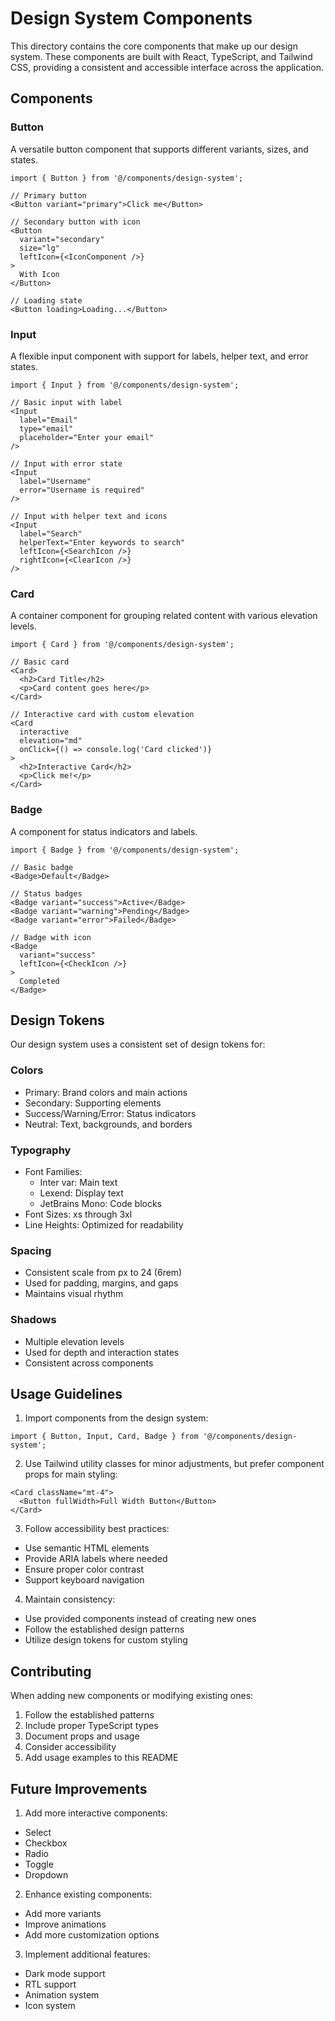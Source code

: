 # Design System Components

This directory contains the core components that make up our design system. These components are built with React, TypeScript, and Tailwind CSS, providing a consistent and accessible interface across the application.

## Components

### Button
A versatile button component that supports different variants, sizes, and states.

```tsx
import { Button } from '@/components/design-system';

// Primary button
<Button variant="primary">Click me</Button>

// Secondary button with icon
<Button 
  variant="secondary"
  size="lg"
  leftIcon={<IconComponent />}
>
  With Icon
</Button>

// Loading state
<Button loading>Loading...</Button>
```

### Input
A flexible input component with support for labels, helper text, and error states.

```tsx
import { Input } from '@/components/design-system';

// Basic input with label
<Input
  label="Email"
  type="email"
  placeholder="Enter your email"
/>

// Input with error state
<Input
  label="Username"
  error="Username is required"
/>

// Input with helper text and icons
<Input
  label="Search"
  helperText="Enter keywords to search"
  leftIcon={<SearchIcon />}
  rightIcon={<ClearIcon />}
/>
```

### Card
A container component for grouping related content with various elevation levels.

```tsx
import { Card } from '@/components/design-system';

// Basic card
<Card>
  <h2>Card Title</h2>
  <p>Card content goes here</p>
</Card>

// Interactive card with custom elevation
<Card
  interactive
  elevation="md"
  onClick={() => console.log('Card clicked')}
>
  <h2>Interactive Card</h2>
  <p>Click me!</p>
</Card>
```

### Badge
A component for status indicators and labels.

```tsx
import { Badge } from '@/components/design-system';

// Basic badge
<Badge>Default</Badge>

// Status badges
<Badge variant="success">Active</Badge>
<Badge variant="warning">Pending</Badge>
<Badge variant="error">Failed</Badge>

// Badge with icon
<Badge
  variant="success"
  leftIcon={<CheckIcon />}
>
  Completed
</Badge>
```

## Design Tokens

Our design system uses a consistent set of design tokens for:

### Colors
- Primary: Brand colors and main actions
- Secondary: Supporting elements
- Success/Warning/Error: Status indicators
- Neutral: Text, backgrounds, and borders

### Typography
- Font Families:
  - Inter var: Main text
  - Lexend: Display text
  - JetBrains Mono: Code blocks
- Font Sizes: xs through 3xl
- Line Heights: Optimized for readability

### Spacing
- Consistent scale from px to 24 (6rem)
- Used for padding, margins, and gaps
- Maintains visual rhythm

### Shadows
- Multiple elevation levels
- Used for depth and interaction states
- Consistent across components

## Usage Guidelines

1. Import components from the design system:
```tsx
import { Button, Input, Card, Badge } from '@/components/design-system';
```

2. Use Tailwind utility classes for minor adjustments, but prefer component props for main styling:
```tsx
<Card className="mt-4">
  <Button fullWidth>Full Width Button</Button>
</Card>
```

3. Follow accessibility best practices:
- Use semantic HTML elements
- Provide ARIA labels where needed
- Ensure proper color contrast
- Support keyboard navigation

4. Maintain consistency:
- Use provided components instead of creating new ones
- Follow the established design patterns
- Utilize design tokens for custom styling

## Contributing

When adding new components or modifying existing ones:

1. Follow the established patterns
2. Include proper TypeScript types
3. Document props and usage
4. Consider accessibility
5. Add usage examples to this README

## Future Improvements

1. Add more interactive components:
- Select
- Checkbox
- Radio
- Toggle
- Dropdown

2. Enhance existing components:
- Add more variants
- Improve animations
- Add more customization options

3. Implement additional features:
- Dark mode support
- RTL support
- Animation system
- Icon system